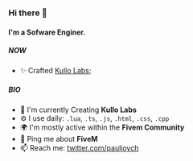 ### Hi there 👋

#### I'm a Sofware Enginer.

##### NOW

- ✨ Crafted [Kullo Labs](https://github.com/KulloLabs);

##### BIO

- 🏢 I'm currently Creating **Kullo Labs**
- ⚙️ I use daily: `.lua`, `.ts`, `.js`, `.html`, `.css`, `.cpp`
- 🌍 I'm mostly active within the **Fivem Community**
- 💬 Ping me about **FiveM**
- 📫 Reach me: [twitter.com/pauljoych](https://twitter.com/pauljoych)
